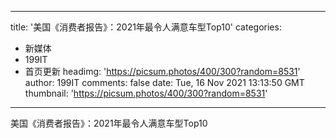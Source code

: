 
---
title: '美国《消费者报告》：2021年最令人满意车型Top10'
categories: 
 - 新媒体
 - 199IT
 - 首页更新
headimg: 'https://picsum.photos/400/300?random=8531'
author: 199IT
comments: false
date: Tue, 16 Nov 2021 13:13:50 GMT
thumbnail: 'https://picsum.photos/400/300?random=8531'
---

<div>   
美国《消费者报告》：2021年最令人满意车型Top10  
</div>
            